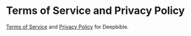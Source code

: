 # Terms of Service and Privacy Policy
[Terms of Service](https://github.com/mairodc/deepbible-legal/blob/main/TOS.md) and [Privacy Policy](https://github.com/mairodc/deepbible-legal/blob/main/privacy.md) for Deepbible.
